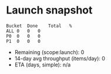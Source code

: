 # Launch snapshot

```
Bucket	Done	Total	%
ALL	0	0	0
P0	0	0	0
P1	0	0	0
```

- Remaining (scope:launch): 0
- 14-day avg throughput (items/day): 0
- ETA (days, simple): n/a
